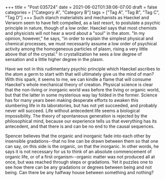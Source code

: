 +++
title = "Post 035724"
date = 2021-06-02T01:38:06-07:00
draft = false
categories = ["Category A", "Category B"]
tags = ["Tag A", "Tag B", "Tag C", "Tag D"]
+++
Such stanch materialists and mechanists as Haeckel and Verworn seem to have felt compelled, as a last resort, to postulate a psychic principle in nature, though of a low order. Haeckel says that most chemists and physicists will not hear a word about a "soul" in the atom. "In my opinion, however," he says, "in order to explain the simplest physical and chemical processes, we must necessarily assume a low order of psychical activity among the homogeneous particles of plasm, rising a very little above that of the crystal." In crystallization he sees a low degree of sensation and a little higher degree in the plasm.

Have we not in this rudimentary psychic principle which Haeckel ascribes to the atom a germ to start with that will ultimately give us the mind of man? With this spark, it seems to me, we can kindle a flame that will consume Haeckel's whole mechanical theory of creation. Physical science is clear that the non-living or inorganic world was before the living or organic world, but that the latter in some mysterious way lay folded in the former. Science has for many years been making desperate efforts to awaken this slumbering life in its laboratories, but has not yet succeeded, and probably never will succeed. Life without antecedent life seems a biological impossibility. The theory of spontaneous generation is rejected by the philosophical mind, because our experience tells us that everything has its antecedent, and that there is and can be no end to the causal sequences.

Spencer believes that the organic and inorganic fade into each other by insensible gradations--that no line can be drawn between them so that one can say, on this side is the organic, on that the inorganic. In other words, he says it is not necessary for us to think of an absolute commencement of organic life, or of a first organism--organic matter was not produced all at once, but was reached through steps or gradations. Yet it puzzles one to see how there can be any gradations or degrees between being and not being. Can there be any halfway house between something and nothing?
